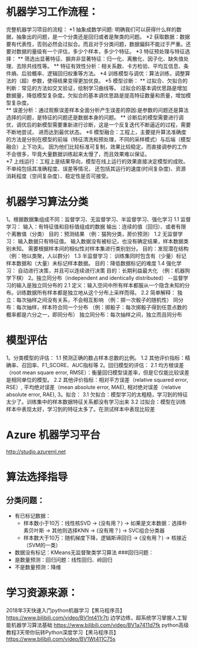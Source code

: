 # 机器学习工作流程：
完整机器学习项目的流程：
    *1 抽象成数学问题: 明确我们可以获得什么样的数据，抽象出的问题，是一个分类还是回归或者是聚类的问题。
    *2 获取数据：数据要有代表性，否则必然会过拟合。而且对于分类问题，数据偏斜不能过于严重。还要对数据的量级有一个评估，多少个样本，多少个特征。
    *3 特征预处理与特征选择：
        ** 筛选出显著特征、摒弃非显著特征：归一化、离散化、因子化、缺失值处理、去除共线性等。
        ** 特征有效性分析：相关系数、卡方检验、平均互信息、条件熵、后验概率、逻辑回归权重等方法。
    *4 训练模型与调优：算法训练，调整算法的（超）参数，使得结果变得更加优良。
    *5 模型诊断：
        ** 过拟合、欠拟合的判断：常见的方法如交叉验证，绘制学习曲线等。
                    过拟合的基本调优思路是增加数据量，降低模型复杂度。欠拟合的基本调优思路是提高特征数量和质量，增加模型复杂度。        
        ** 误差分析：通过观察误差样本全面分析产生误差的原因:是参数的问题还是算法选择的问题，是特征的问题还是数据本身的问题。
        ** 诊断后的模型需要进行调优，调优后的新模型需要重新进行诊断，这是一个反复迭代不断逼近的过程，需要不断地尝试， 进而达到最优状态。
    *6 模型融合：工程上，主要提升算法准确度的方法是分别在模型的前端（特征清洗和预处理，不同的采样模式）与后端（模型融合）上下功夫。
                因为他们比较标准可复制，效果比较稳定。而直接调参的工作不会很多，毕竟大量数据训练起来太慢了，而且效果难以保证。        
    *7 上线运行：工程上是结果导向，模型在线上运行的效果直接决定模型的成败。 不单纯包括其准确程度、误差等情况，
                还包括其运行的速度(时间复杂度)、资源消耗程度（空间复杂度）、稳定性是否可接受。        

# 机器学习算法分类
1。根据数据集组成不同：监督学习、无监督学习、半监督学习、强化学习
        1.1 监督学习：
                输入：有特征值和目标值组成的数据
                输出：连续的值（回归）、或者有限个离散值（分类）
                目的：预测结果 （例：猫狗分类，房价预测）
        1.2 无监督学习：
                输入数据只有特征值。
                输入数据没有被标记，也没有确定结果，样本数据类别未知。
                需要根据样本间的相似性对样本集进行类别划分。
                目的：发现潜在结构 （例：物以类聚，人以群分）
        1.3 半监督学习：
                训练集同时包含有（少量）标记样本数据和（大量）未标记样本数据。
                目的：降低数据标记的难度
        1.4 强化学习：
                自动进行决策，并且可以连续进行决策
                目的：长期利益最大化 （例：机器狗学下棋）
2。独立同分布（independent and identically distributed） --监督学习的输入是独立同分布的
        2.1 定义：输入空间中所有样本都服从一个隐含未知的分布。训练数据所有样本都是独立地从这个分布上采样而得。
        2.2 简单解释：
                独立：每次抽样之间没有关系，不会相互影响 （例：掷一次骰子的随机性）
                同分布：每次抽样，样本符合同一个分布 （例：掷骰子：每次掷骰子得到任意点数的概率都是六分之一，即同分布）
                独立同分布：每次抽样之间，独立而且同分布

# 模型评估
1。分类模型的评估：
        1.1 预测正确的数占样本总数的比例。
        1.2 其他评价指标：精确率、召回率、F1_SCORE、AUC指标等
2。回归模型的评估：
        2.1 均方根误差 （root mean square error, RMSE）：衡量回归模型误差率，但是它仅能比较误差是相同单位的模型。
        2.2 其他评价指标：相对平方误差（relative squared error, RSE）,
                        平均绝对误差（mean absolute error, MAE),
                        相对绝对误差（relative absolute error, RAE),
3。拟合：
    3.1 欠拟合：模型学习的太粗糙，学习到的特征太少了。训练集中的样本数据特征关系都没有学习出来
    3.2 过拟合：模型在训练样本中表现太好，学习到的特征太多了。在测试样本中表现比较差

# Azure 机器学习平台
http://studio.azureml.net

# 算法选择指导
## 分类问题：
- 有已标记数据：
    * 样本数小于10万：线性核SVD -> (没有用？) 
            -> 如果是文本数据：选择朴素贝叶斯
            -> 其他则选择KNN -> (没有用？) -> SVC组合分类器
    * 样本数大于10万：随机梯度下降，逻辑斯谛回归  -> (没有用？) -> 核接近（SVM的一类）      
- 数据没有标记：KMeans无监督聚类学习算法
###回归问题：
- 是数量预测：回归问题：线性回归、岭回归
- 不是数量预测：降维

# 学习资源来源：
2018年3天快速入门python机器学习【黑马程序员】    https://www.bilibili.com/video/BV1nt411r7tj
边学边练，超系统学习掌握人工智能机器学习算法基础    https://www.bilibili.com/video/BV1a7411d7fk
python高级教程3天带你玩转Python深度学习【黑马程序员】   https://www.bilibili.com/video/BV1Wt411C75s      
   